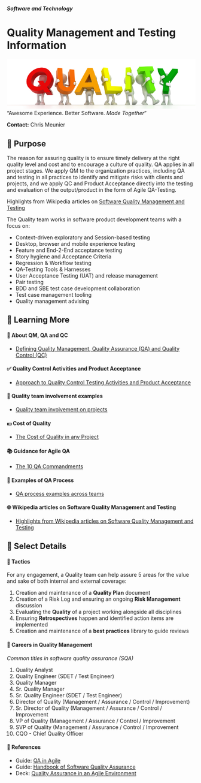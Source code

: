 #### _Software and Technology_
# Quality Management and Testing Information

![Teamwork](images/quality_team.jpg)
“Awesome Experience. Better Software. _Made Together_”

**Contact:** Chris Meunier

## :round_pushpin: Purpose

The reason for assuring quality is to
ensure timely delivery at the right quality level
and cost and to encourage a culture of quality.
QA applies in all project stages.
We apply QM to the organization practices, including QA and testing in
all practices to identify and mitigate risks with clients and projects,
and we apply QC and Product Acceptance directly into
the testing and evaluation of the output/product in the form of Agile QA-Testing.

Highlights from Wikipedia articles on [Software Quality Management and Testing](quality_wiki.md)

The Quality team works in software product development teams with a focus on:

- Context-driven exploratory and Session-based testing
- Desktop, browser and mobile experience testing
- Feature and End-2-End acceptance testing
- Story hygiene and Acceptance Criteria
- Regression & Workflow testing
- QA-Testing Tools & Harnesses
- User Acceptance Testing (UAT) and release management
- Pair testing
- BDD and SBE test case development collaboration
- Test case management tooling
- Quality management advising

## :key: Learning More

#### :open_file_folder: About QM, QA and QC
- [Defining Quality Management, Quality Assurance (QA) and Quality Control (QC)](qm_qa_qc.md)

#### :white_check_mark: Quality Control Activities and Product Acceptance
- [Approach to Quality Control Testing Activities and Product Acceptance](qc_product_acceptance.md)

#### :card_index: Quality team involvement examples
- [Quality team involvement on projects](team_examples.md)

#### :dollar: Cost of Quality
- [The Cost of Quality in any Project](cost_of_quality.md)

#### :books: Guidance for Agile QA
- [The 10 QA Commandments](10_commandments.md)

#### :notebook: Examples of QA Process
- [QA process examples across teams](qaprocess.md)

#### :globe_with_meridians: Wikipedia articles on Software Quality Management and Testing
- [Highlights from Wikipedia articles on Software Quality Management and Testing](quality_wiki.md)

## :page_with_curl: Select Details

#### :pencil: Tactics

For any engagement, a Quality team can help assure 5 areas
for the value and sake of both internal and external coverage:

1. Creation and maintenance of a **Quality Plan** document
2. Creation of a Risk Log and ensuring an ongoing **Risk Management** discussion
3. Evaluating the **Quality** of a project working alongside all disciplines
4. Ensuring **Retrospectives** happen and identified action items are implemented
5. Creation and maintenance of a **best practices** library to guide reviews

#### :rocket: Careers in Quality Management

_Common titles in software quality assurance (SQA)_
1. Quality Analyst
2. Quality Engineer (SDET / Test Engineer)
3. Quality Manager
4. Sr. Quality Manager
5. Sr. Quality Engineer (SDET / Test Engineer)
6. Director of Quality (Management / Assurance / Control / Improvement)
7. Sr. Director of Quality (Management / Assurance / Control / Improvement
8. VP of Quality (Management / Assurance / Control / Improvement
9. SVP of Quality (Management / Assurance / Control / Improvement
10. CQO - Chief Quality Officer

#### :green_book: References
- Guide: [QA in Agile](http://www.intelliware.com/qa-in-an-agile-environment/)
- Guide: [Handbook of Software Quality Assurance](https://www.amazon.com/Handbook-Software-Quality-Assurance-Fourth/dp/1596931868)
- Deck: [Quality Assurance in an Agile Environment](http://c-spin.net/2010/cspin201001eMids_QA_in_Agile.pdf)
